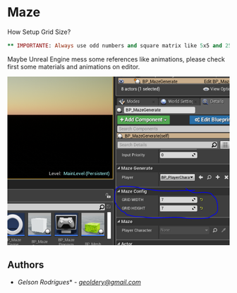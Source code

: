 # Maze

How Setup Grid Size?

```ruby
** IMPORTANTE: Always use odd numbers and square matrix like 5x5 and 25x25**
```
 
Maybe Unreal Engine mess some references like animations, please check first some materials and animations on editor.


 ![alt text](https://github.com/dedogames/MazeProc/blob/master/Doc/imageDoc.PNG)

## Authors

* *Gelson Rodrigues** - *geoldery@gmail.com* 
 

 
